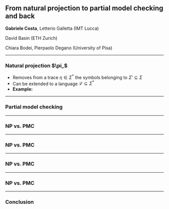## From natural projection to partial model checking and back

__**Gabriele Costa**__, Letterio Galletta (IMT Lucca) 

David Basin (ETH Zurich)

Chiara Bodei, Pierpaolo Degano (University of Pisa) 

---

### Natural projection $\pi_\$

- Removes from a trace $\eta \in \Sigma^\ast$ the symbols belonging to $\Sigma' \subseteq \Sigma$
- Can be extended to a language $\mathcal{L} \subseteq \Sigma^\ast$
- **Example:** 


---

### Partial model checking


---

### NP vs. PMC


---


### NP vs. PMC


---


### NP vs. PMC


---


### NP vs. PMC


---

### Conclusion
<!--stackedit_data:
eyJoaXN0b3J5IjpbLTM3Mjg4ODI3Ml19
-->
